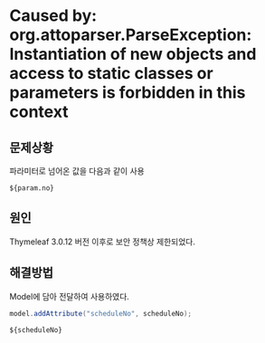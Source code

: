 # Caused by: org.attoparser.ParseException: Instantiation of new objects and access to static classes or parameters is forbidden in this context
## 문제상황
파라미터로 넘어온 값을 다음과 같이 사용
```
${param.no}
```

## 원인
Thymeleaf 3.0.12 버전 이후로 보안 정책상 제한되었다.

## 해결방법
Model에 담아 전달하여 사용하였다.
```java
model.addAttribute("scheduleNo", scheduleNo);
```
```html
${scheduleNo}
```
